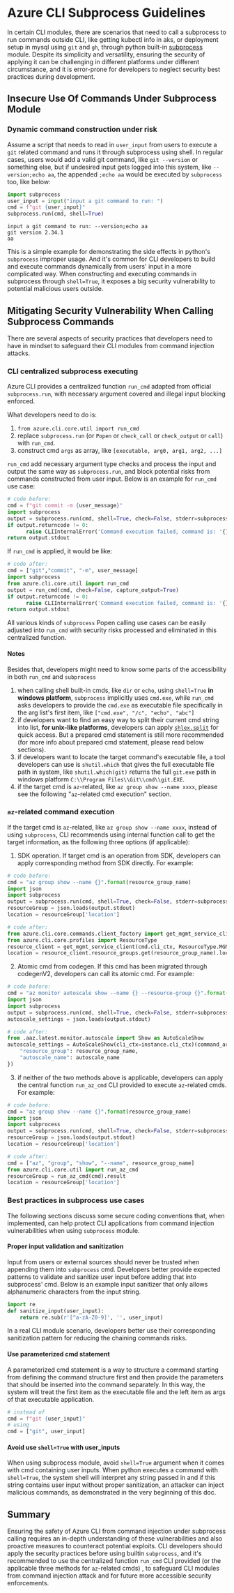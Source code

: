 # Azure CLI Subprocess Guidelines

In certain CLI modules, there are scenarios that need to call a subprocess to run commands outside CLI, like getting kubectl info in aks, or deployment setup in mysql using `git` and `gh`, through python built-in [subprocess](https://docs.python.org/3/library/subprocess.html) module. Despite its simplicity and versatility, ensuring the security of applying it can be challenging in different platforms under different circumstance, and it is error-prone for developers to neglect security best practices during development.


## Insecure Use Of Commands Under Subprocess Module


### Dynamic command construction under risk

Assume a script that needs to read in `user_input` from users to execute a `git` related command and runs it through subprocess using shell. In regular cases, users would add a valid git command, like `git --version` or something else, but if undesired input gets logged into this system, like `--version;echo aa`, the appended `;echo aa` would be executed by `subprocess` too, like below: 

```python
import subprocess
user_input = input("input a git command to run: ")
cmd = f"git {user_input}"
subprocess.run(cmd, shell=True)
```

```console
input a git command to run: --version;echo aa
git version 2.34.1
aa
```

This is a simple example for demonstrating the side effects in python's `subprocess` improper usage. And it's common for CLI developers to build and execute commands dynamically from users' input in a more complicated way. When constructing and executing commands in subprocess through `shell=True`, it exposes a big security vulnerability to potential malicious users outside. 


## Mitigating Security Vulnerability When Calling Subprocess Commands

There are several aspects of security practices that developers need to have in mindset to safeguard their CLI modules from command injection attacks.

### CLI centralized subprocess executing

Azure CLI provides a centralized function `run_cmd` adapted from official `subprocess.run`, with necessary argument covered and illegal input blocking enforced. 

What developers need to do is:
1. `from azure.cli.core.util import run_cmd`
2. replace `subprocess.run` (or `Popen` or `check_call` or `check_output` or `call`) with `run_cmd`.
3. construct cmd `args` as array, like `[executable, arg0, arg1, arg2, ...]`

`run_cmd` add necessary argument type checks and process the input and output the same way as `subprocess.run`, and block potential risks from commands constructed from user input.
Below is an example for `run_cmd` use case:

```python
# code before:
cmd = f"git commit -m {user_message}"
import subprocess
output = subprocess.run(cmd, shell=True, check=False, stderr=subprocess.PIPE, stdout=subprocess.PIPE)
if output.returncode != 0:
      raise CLIInternalError('Command execution failed, command is: '{}', error message is: {}'.format(cmd, output.stderr))
return output.stdout
```

If `run_cmd` is applied, it would be like:
```python
# code after:
cmd = ["git","commit", "-m", user_message]
import subprocess
from azure.cli.core.util import run_cmd
output = run_cmd(cmd, check=False, capture_output=True)
if output.returncode != 0:
      raise CLIInternalError('Command execution failed, command is: '{}', error message is: {}'.format(cmd, output.stderr))
return output.stdout
```

All various kinds of `subprocess` Popen calling use cases can be easily adjusted into `run_cmd` with security risks processed and eliminated in this centralized function.

#### Notes
Besides that, developers might need to know some parts of the accessibility in both `run_cmd` and `subprocess`
1. when calling shell built-in cmds, like `dir` or `echo`, using `shell=True` **in windows platform**, `subprocess` implicitly uses `cmd.exe`, while `run_cmd` asks developers to provide the `cmd.exe` as executable file specifically in the arg list's first item, like `["cmd.exe", "/c", "echo", "abc"]`
2. if developers want to find an easy way to split their current cmd string into list, **for unix-like platforms**, developers can apply [`shlex.split`](https://docs.python.org/3/library/shlex.html#shlex.split) for quick access. But a prepared cmd statement is still more recommended (for more info about prepared cmd statement, please read below sections). 
3. if developers want to locate the target command's executable file, a tool developers can use is `shutil.which` that gives the full executable file path in system, like `shutil.which(git)` returns the full `git.exe` path in windows platform `C:\\Program Files\\Git\\cmd\\git.EXE`. 
4. if the target cmd is `az`-related, like `az group show --name xxxx`, please see the following "`az`-related cmd execution" section.

### `az`-related command execution

If the target cmd is `az`-related, like `az group show --name xxxx`, instead of using `subprocess`, CLI recommends using internal function call to get the target information, as the following three options (if applicable):
 
1. SDK operation. If target cmd is an operation from SDK, developers can apply corresponding method from SDK directly. For example:
```python
# code before:
cmd = "az group show --name {}".format(resource_group_name)
import json
import subprocess
output = subprocess.run(cmd, shell=True, check=False, stderr=subprocess.PIPE, stdout=subprocess.PIPE)
resourceGroup = json.loads(output.stdout)
location = resourceGroup['location']

# code after:
from azure.cli.core.commands.client_factory import get_mgmt_service_client
from azure.cli.core.profiles import ResourceType
resource_client = get_mgmt_service_client(cmd.cli_ctx, ResourceType.MGMT_RESOURCE_RESOURCES)
location = resource_client.resource_groups.get(resource_group_name).location
```

2. Atomic cmd from codegen. If this cmd has been migrated through codegenV2, developers can call its atomic cmd. For example:
```python
# code before:
cmd = "az monitor autoscale show --name {} --resource-group {}".format(autoscale_name, resource_group_name)
import json
import subprocess
output = subprocess.run(cmd, shell=True, check=False, stderr=subprocess.PIPE, stdout=subprocess.PIPE)
autoscale_settings = json.loads(output.stdout)

# code after:
from .aaz.latest.monitor.autoscale import Show as AutoScaleShow
autoscale_settings = AutoScaleShow(cli_ctx=instance.cli_ctx)(command_args={
    "resource_group": resource_group_name, 
    "autoscale_name": autoscale_name
})
```

3. if neither of the two methods above is applicable, developers can apply the central function `run_az_cmd` CLI provided to execute `az`-related cmds. For example:
```python
# code before:
cmd = "az group show --name {}".format(resource_group_name)
import json
import subprocess
output = subprocess.run(cmd, shell=True, check=False, stderr=subprocess.PIPE, stdout=subprocess.PIPE)
resourceGroup = json.loads(output.stdout)
location = resourceGroup['location']

# code after:
cmd = ["az", "group", "show", "--name", resource_group_name]
from azure.cli.core.util import run_az_cmd
resourceGroup = run_az_cmd(cmd).result
location = resourceGroup['location']
```

### Best practices in subprocess use cases


The following sections discuss some secure coding conventions that, when implemented, can help protect CLI applications from command injection vulnerabilities when using `subprocess` module.

#### Proper input validation and sanitization

Input from users or external sources should never be trusted when appending them into `subprocess` cmd. Developers better provide expected patterns to validate and sanitize user input before adding that into subprocess' cmd. 
Below is an example input sanitizer that only allows alphanumeric characters from the input string.  

```python
import re
def sanitize_input(user_input):
    return re.sub(r'[^a-zA-Z0-9]', '', user_input)
```
In a real CLI module scenario, developers better use their corresponding sanitization pattern for reducing the chaining commands risks.

#### Use parameterized cmd statement

A parameterized cmd statement is a way to structure a command starting from defining the command structure first and then provide the parameters that should be inserted into the command separately. 
In this way, the system will treat the first item as the executable file and the left item as args of that executable application.

```python
# instead of
cmd = f"git {user_input}"
# using 
cmd = ["git", user_input]
```

#### Avoid use `shell=True` with user_inputs

When using subprocess module, avoid `shell=True` argument when it comes with cmd containing user inputs. When python executes a command with `shell=True`, the system shell will interpret any string passed in and if this string contains user input without proper sanitization, an attacker can inject malicious commands, as demonstrated in the very beginning of this doc.


## Summary
Ensuring the safety of Azure CLI from command injection under subprocess calling requires an in-depth understanding of these vulnerabilities and also proactive measures to counteract potential exploits. CLI developers should apply the security practices before using builtin `subprocess`, and it's recommended to use the centralized function `run_cmd` CLI provided (or the applicable three methods for `az`-related cmds) , to safeguard CLI modules from command injection attack and for future more accessible security enforcements.
